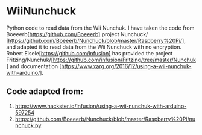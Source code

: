 # WiiNunchuck
Python code to read data from the Wii Nunchuk.
I have taken the code from Boeeerb[https://github.com/Boeeerb] project Nunchuck/
[https://github.com/Boeeerb/Nunchuck/blob/master/Raspberry%20Pi/], and adapted it to read data from the Wii Nunchuck with no encryption. Robert Eisele[https://github.com/infusion] has provided the project Fritzing/Nunchuk/[https://github.com/infusion/Fritzing/tree/master/Nunchuk] and documentation [https://www.xarg.org/2016/12/using-a-wii-nunchuk-with-arduino/].


## Code adapted from: 
1. https://www.hackster.io/infusion/using-a-wii-nunchuk-with-arduino-597254 
2. https://github.com/Boeeerb/Nunchuck/blob/master/Raspberry%20Pi/nunchuck.py
